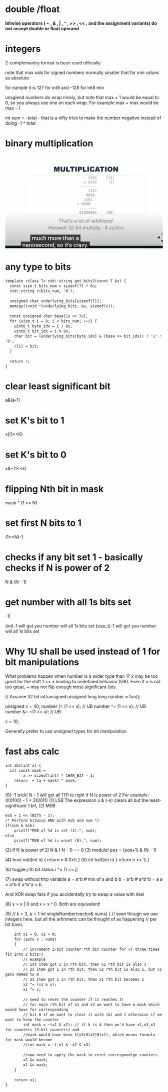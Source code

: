 # double /float

**bitwise operators ( ~ , & , | , ^ , >> , << , and the assignment variants) do not accept double or float operand**

# integers

2-complemantry format is been used officially

note that max vals for signed numbers normally smaller that for min values as absolute

for eample it is 127 for int8 and -128 for int8 min

unsgiend numbers do wrap nicely, but note that max + 1 would be equal to 0, so you always use one on each wrap. For example max + max would be max - 1

int sum = -total - that is a nifty trick to make the number negative instead of doing -1 * total


# binary multiplication

![](images/asm/binary_multiplications.JPG)

# any type to bits

```
template <class T> std::string get_bits2(const T &v) {
  const size_t bits_num = sizeof(T) * 8u;
  std::string r(bits_num, '0');

  unsigned char underlying_bits[sizeof(T)];
  memcpy((void *)underlying_bits, &v, sizeof(v));

  const unsigned char base{1u << 7u};
  for (size_t i = 0; i < bits_num; ++i) {
    uint8_t byte_idx = i / 8u;
    uint8_t bit_idx = i % 8u;
    char bit = (underlying_bits[byte_idx] & (base >> bit_idx)) ? '1' : '0';
    r[i] = bit;
  }

  return r;
}
```

# clear least significant bit
a&(a-1)

# set K's bit to 1
x|(1<<K)

# set K's bit to 0

x&~(1<<k)

# flipping Nth bit in mask

mask ^ (1 << N)

# set first N bits to 1

(1<<N)-1


# checks if any bit set 1 - basically checks if N is power of 2

N & (N - 1)


# get number with all 1s bits set

-1!

(int)-1 will get you number will all 1s bits set
(size_t)-1 will get you number will all 1s bits set

#  Why 1U shall be used instead of 1 for bit manipulations

What problems happen when number is a wider type than 1?
x may be too great for the shift 1 << x leading to undefined behavior (UB). Even if x is not too great, ~ may not flip enough most-significant-bits.

// Assume 32 bit int/unsigned
unsigned long long number = foo();

unsigned x = 40; 
number |= (1 << x);  // UB
number ^= (1 << x);  // UB
number &= ~(1 << x); // UB

x = 10;

Generally prefer to use unsigned types for bit manipulation


# fast abs calc

```
int abs(int a) {
  int const mask = 
        a >> sizeof(int) * CHAR_BIT - 1;
    return  = (a + mask) ^ mask;
}
```



(0) -1 trick! N - 1 will get all 1111 to right if N is power of 2
 For example: 4(0100) - 1 = 3(0011)
(1) LSB The expression x & (-x) clears all but the least-significant 1 bit,
(2) MSB

    msb = 1 << (BITS - 1);
    /* Perform bitwise AND with msb and num */
    if(num & msb)
        printf("MSB of %d is set (1).", num);
    else
        printf("MSB of %d is unset (0).", num);

(2) if N is power of 2! N & ( N - 1) == 0
(3) modulo!  pos = (pos+1) & (N - 1)

(4) bool odd(int n) { return n & 0x1; }
(5) int half(int n) { return n >> 1; }

(6) toggle j-th bit status
  i ^= (1 << j)

(7) swap without tmp variable
a = a^b      # mix of a and b
b = a^b      # a^b^b = a
a = a^b      # a^b^a = b

And XOR swap fails if you accidentally try to swap a value with itsel

(8) x = x | 0 and x = x ^ 0. Both are equivalent!

(9)     // k = 3, p = 1 
    int singleNumber(vector<int>& nums)
    {
        // even though we use integers here, but all the arhmnetic can be thought of as happening
        // per bit basis
        
        int x1 = 0, x2 = 0;
        for (auto v : nums)
        {
            // increment 2-bit counter rth bit counter for v( three times fit into 2 bits!)
            // example
            // 1st item got 1 in rth bit, then x1 rth bit is also 1
            // 2s item got 1 in rth bit, then x2 rth bit is also 1, but x1 gets XORed to 0
            // 3s item got 1 in rth bit, then x1 rth bit becomes 1
            x2 ^= (x1 & v);
            x1 ^= v;
            
            // need to reset the counter if it reaches 3!
            // for each rth bit of x1 and x2 we want to have a mask which would have for corresponding
            // bit 0 if we want to clear it with (&) and 1 otherwise if we want to keep the counter
            int mask = ~(x1 & x2); // if k is 4 then we'd have x1,x3,x3 for counters (3-bit counters) and
            //mask would have been 1(x3)0(x2)0(x1), which means formula for mask would become 
            //int mask = ~(~x1 & ~x2 & x3)
            
            //now need to apply the mask to reset correspondign counters 
            x2 &= mask;
            x1 &= mask;
        }
        
        return x1;
    }